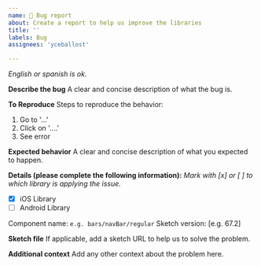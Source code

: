 ```yaml
---
name: 🐛 Bug report
about: Create a report to help us improve the libraries
title: ''
labels: Bug
assignees: 'yceballost'

---
```

_English or spanish is ok._

**Describe the bug**
A clear and concise description of what the bug is.

**To Reproduce**
Steps to reproduce the behavior:
1. Go to '...'
2. Click on '....'
3. See error

**Expected behavior**
A clear and concise description of what you expected to happen.

**Details (please complete the following information):**
_Mark with [x] or [ ] to which library is applying the issue._
- [x] iOS Library 
- [ ] Android Library

Component name: `e.g. bars/navBar/regular`
Sketch version: [e.g. 67.2]

**Sketch file**
If applicable, add a sketch URL to help us to solve the problem.

**Additional context**
Add any other context about the problem here.
